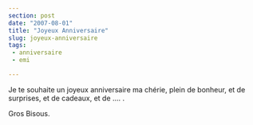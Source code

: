 ```yaml
---
section: post
date: "2007-08-01"
title: "Joyeux Anniversaire"
slug: joyeux-anniversaire
tags:
 - anniversaire
 - emi

---
```


Je te souhaite un joyeux anniversaire ma chérie, plein de bonheur, et de surprises, et de cadeaux, et de .... .

Gros Bisous.
